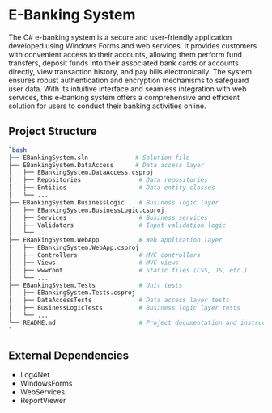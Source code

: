 # E-Banking System
The C# e-banking system is a secure and user-friendly application developed using Windows Forms and web services. It provides customers with convenient access to their accounts, allowing them perform fund transfers, deposit funds into their associated bank cards or accounts directly, view transaction history, and pay bills electronically. The system ensures robust authentication and encryption mechanisms to safeguard user data. With its intuitive interface and seamless integration with web services, this e-banking system offers a comprehensive and efficient solution for users to conduct their banking activities online.

## Project Structure
```bash
`bash
├── EBankingSystem.sln             # Solution file
├── EBankingSystem.DataAccess      # Data access layer
│   ├── EBankingSystem.DataAccess.csproj
│   ├── Repositories                # Data repositories
│   ├── Entities                    # Data entity classes
│   └── ...
├── EBankingSystem.BusinessLogic    # Business logic layer
│   ├── EBankingSystem.BusinessLogic.csproj
│   ├── Services                    # Business services
│   ├── Validators                  # Input validation logic
│   └── ...
├── EBankingSystem.WebApp           # Web application layer
│   ├── EBankingSystem.WebApp.csproj
│   ├── Controllers                 # MVC controllers
│   ├── Views                       # MVC views
│   ├── wwwroot                     # Static files (CSS, JS, etc.)
│   └── ...
├── EBankingSystem.Tests            # Unit tests
│   ├── EBankingSystem.Tests.csproj
│   ├── DataAccessTests             # Data access layer tests
│   ├── BusinessLogicTests          # Business logic layer tests
│   └── ...
└── README.md                       # Project documentation and instructions
`
```


## External Dependencies
- Log4Net
- WindowsForms
- WebServices
- ReportViewer
